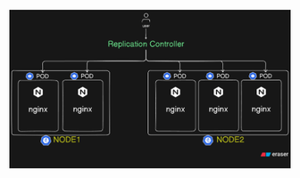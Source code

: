 ![image alt](https://raw.githubusercontent.com/SOLDGER96/CKA2025/refs/heads/main/assets/day08/kubReplController.png)
